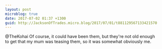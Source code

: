 ```yaml
---
layout: post
microblog: true
date: 2017-07-02 01:37 +1300
guid: http://JacksonOfTrades.micro.blog/2017/07/01/t881129567133421570.html
---
```

@TheKohai Of course, it could have been them, but they're not old enough to get that my mum was teasing them, so it was somewhat obviously me.
